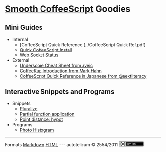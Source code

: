 
# [Smooth CoffeeScript](http://autotelicum.github.com/Smooth-CoffeeScript/) Goodies

## Mini Guides

* Internal
    + [CoffeeScript Quick Reference](../CoffeeScript Quick Ref.pdf)
    + [Quick CoffeeScript Install](install-notes.html)
    + [Web Socket Status](web-socket-status.html)
* External
    + [Underscore Cheat Sheet from aveic](http://aveic.ru/underscorejs/cheatsheet.pdf)
    + [CoffeeKup Introduction from Mark Hahn](https://raw.github.com/mark-hahn/coffeekup-intro/master/coffeekup-intro-pandoc/coffeekup-intro.pdf)
    + [CoffeeScript Quick Reference in Japanese from @nextliteracy](http://www.h3.dion.ne.jp/~y.ich/CoffeeScriptQuickRef.pdf)


## Interactive Snippets and Programs 

* Snippets
    + [Pluralize](pluralize.html)
    + [Partial function application](partial.html)
    + [Point distance: hypot](hypot.html)
* Programs
    + [Photo Histogram](histogram.html)

-----------------------------------------------------------------------------

Formats	[Markdown](goodies.md)	[HTML](goodies.html)
--- autotelicum © 2554/2011 ![License CCBYSA](../img/ccbysa.png)


<!-- Command used to format this document:
Edit ,>pandoc -f markdown -t html -S --css pandoc-template.css --template pandoc-template.html -B embed-readability.html -B embed-menu.html -o goodies.html; open goodies.html
-->
